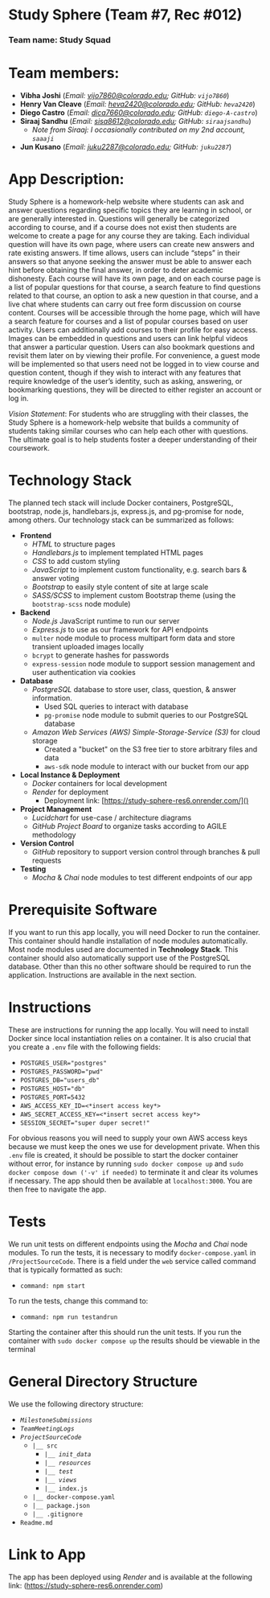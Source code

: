 # Study Sphere (Team #7, Rec #012)
### Team name: Study Squad
# Team members: 
- **Vibha Joshi** (*Email: vijo7860@colorado.edu; GitHub: `vijo7860`*)
- **Henry Van Cleave** (*Email: heva2420@colorado.edu; GitHub: `heva2420`*)
- **Diego Castro** (*Email: dica7660@colorado.edu; GitHub: `diego-A-castro`*)
- **Siraaj Sandhu** (*Email: sisa8612@colorado.edu; GitHub: `siraajsandhu`*)
  - *Note from Siraaj: I occasionally contributed on my 2nd account, `saaaji`*
- **Jun Kusano** (*Email: juku2287@colorado.edu; GitHub: `juku2287`*)

# App Description: 
Study Sphere is a homework-help website where students can ask and answer questions
regarding specific topics they are learning in school, or are generally interested in. Questions will generally
be categorized according to course, and if a course does not exist then students are welcome to
create a page for any course they are taking. Each individual question will have its own page,
where users can create new answers and rate existing answers. If time allows, users can
include “steps” in their answers so that anyone seeking the answer must be able to answer
each hint before obtaining the final answer, in order to deter academic dishonesty. Each course
will have its own page, and on each course page is a list of popular questions for that course, a
search feature to find questions related to that course, an option to ask a new question in that
course, and a live chat where students can carry out free form discussion on course content.
Courses will be accessible through the home page, which will have a search feature for courses
and a list of popular courses based on user activity. Users can additionally add courses to their
profile for easy access. Images can be embedded in questions and users can link helpful videos that answer a particular question. Users can also bookmark questions and revisit them later on by
viewing their profile. For convenience, a guest mode will be implemented so that users need not
be logged in to view course and question content, though if they wish to interact with any
features that require knowledge of the user’s identity, such as asking, answering, or
bookmarking questions, they will be directed to either register an account or log in.

*Vision Statement*: For students who are struggling with their classes, the Study Sphere is a homework-help website that builds a community of students taking similar courses who can help each other with questions. The ultimate goal is to help students foster a deeper understanding of their coursework.

# Technology Stack
The planned tech stack will include Docker containers, PostgreSQL, bootstrap, node.js, handlebars.js, 
express.js, and pg-promise for node, among others.
Our technology stack can be summarized as follows:
- **Frontend**
  - *HTML* to structure pages
  - *Handlebars.js* to implement templated HTML pages
  - *CSS* to add custom styling
  - *JavaScript* to implement custom functionality, e.g. search bars & answer voting
  - *Bootstrap* to easily style content of site at large scale
  - *SASS/SCSS* to implement custom Bootstrap theme (using the `bootstrap-scss` node module)
- **Backend**
  - *Node.js* JavaScript runtime to run our server
  - *Express.js* to use as our framework for API endpoints
  - `multer` node module to process multipart form data and store transient uploaded images locally
  - `bcrypt` to generate hashes for passwords
  - `express-session` node module to support session management and user authentication via cookies
- **Database**
  - *PostgreSQL* database to store user, class, question, & answer information.
    - Used SQL queries to interact with database
    - `pg-promise` node module to submit queries to our PostgreSQL database
  - *Amazon Web Services (AWS) Simple-Storage-Service (S3)* for cloud storage
    - Created a "bucket" on the S3 free tier to store arbitrary files and data
    - `aws-sdk` node module to interact with our bucket from our app
- **Local Instance & Deployment**
  - *Docker* containers for local development
  - *Render* for deployment
    - Deployment link: [https://study-sphere-res6.onrender.com/]()   
- **Project Management**
  - *Lucidchart* for use-case / architecture diagrams
  - *GitHub Project Board* to organize tasks according to AGILE methodology
- **Version Control**
  - *GitHub* repository to support version control through branches & pull requests 
- **Testing**
  - *Mocha* & *Chai* node modules to test different endpoints of our app


# Prerequisite Software
If you want to run this app locally, you will need Docker to run the container. This container should handle installation of node modules automatically. Most node modules used are documented in **Technology Stack**.
This container should also automatically support use of the PostgreSQL database. Other than this no other software should be required to run the application. Instructions are available in the next section.

# Instructions
These are instructions for running the app locally. 
You will need to install Docker since local instantiation relies on a container. 
It is also crucial that you create a `.env` file with the following fields:
- `POSTGRES_USER="postgres"`
- `POSTGRES_PASSWORD="pwd"`
- `POSTGRES_DB="users_db"`
- `POSTGRES_HOST="db"`
- `POSTGRES_PORT=5432`
- `AWS_ACCESS_KEY_ID=<*insert access key*>`
- `AWS_SECRET_ACCESS_KEY=<*insert secret access key*>`
- `SESSION_SECRET="super duper secret!"`

For obvious reasons you will need to supply your own AWS access keys because we must keep the ones we use for development private. When this `.env` file is created,
it should be possible to start the docker container without error, for instance by running `sudo docker compose up` and `sudo docker compose down ('-v' if needed)` to terminate it and clear its volumes if necessary. The app should then be available at `localhost:3000`. You are then free to navigate the app.

# Tests
We run unit tests on different endpoints using the *Mocha* and *Chai* node modules.
To run the tests, it is necessary to modify `docker-compose.yaml` in 
`/ProjectSourceCode`. There is a field under the 
`web` service called command that is typically formatted as such:
- `command: npm start`

To run the tests, change this command to:
- `command: npm run testandrun`

Starting the container after this should run the unit tests. If you run the container with `sudo docker compose up` the results should be viewable in the terminal

# General Directory Structure
We use the following directory structure:
- *`MilestoneSubmissions`*
- *`TeamMeetingLogs`*
- *`ProjectSourceCode`*
  - `|__ src`
    - *`|__ init_data`* 
    - *`|__ resources`*
    - *`|__ test`*
    - *`|__ views`*
    - `|__ index.js`
  - `|__ docker-compose.yaml`
  - `|__ package.json`
  - `|__ .gitignore`
- `Readme.md`

# Link to App
The app has been deployed using *Render* and is available at the following link: 
(https://study-sphere-res6.onrender.com)
